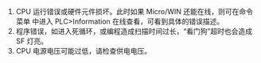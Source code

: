 1. CPU 运行错误或硬件元件损坏。此时如果 Micro/WIN 还能在线，则可在命令菜单 中进入 PLC&gt;Information 在线查看，可看到具体的错误描述。
2. 程序错误，如进入死循环，或编程造成扫描时间过长，“看门狗”超时也会造成 SF 灯亮。 
3. CPU 电源电压可能过低，请检查供电电压。



